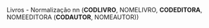 Livros - Normalização
nn
(__CODLIVRO__, NOMELIVRO, __CODEDITORA__, NOMEEDITORA
(__CODAUTOR__, NOMEAUTOR))
